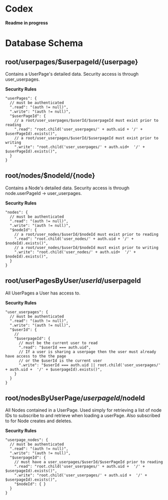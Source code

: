 # Codex


__Readme in progress__

Database Schema
=================


root/userpages/$userpageId/{userpage}
-------------------------------------
Contains a UserPage's detailed data. Security access is through user_userpages.

**Security Rules**
```
"userPages": {
  // must be authenticated
  ".read": "(auth != null)",
  ".write": "(auth != null)",
  "$userPageId": {
    // a root/user_userpages/$userId/$userpageId must exist prior to reading
    ".read": "root.child('user_userpages/' + auth.uid + '/' + $userPageId).exists()",
    // a root/user_userpages/$userId/$userpageId must exist prior to writing
    ".write": "root.child('user_userpages/' + auth.uid+  '/' + $userPageId).exists()",
  }
}
```

root/nodes/$nodeId/{node}
-------------------------
Contains a Node's detailed data. Security access is through node.userPageId -> user_userpages.

**Security Rules**
```
"nodes": {
  // must be authenticated
  ".read": "(auth != null)",
  ".write": "(auth != null)",
  "$nodeId": {
    // a root/user_nodes/$userId/$nodeId must exist prior to reading
    ".read": "root.child('user_nodes/' + auth.uid + '/' + $nodeId).exists()",
    // a root/user_nodes/$userId/$nodeId must exist prior to writing
    ".write": "root.child('user_nodes/' + auth.uid+  '/' + $nodeId).exists()",
  }
}
```

<!--root/user_nodes/$userId/$nodeId/true
------------------------------------
All Nodes a User has access to.

**Security Rules**
```
"user_nodes": {
  // must be authenticated
  ".read": "(auth != null)",
  ".write": "(auth != null)",
  "$userId": {
    // write: must have access to root/userpage_nodes/$userpageId/$nodeId which in turn must have access to user_userPages and user_nodes
    // read: must be the current user to access user_nodes/$userId
    "$nodeId": {
      // a root/user_nodes/$userId/$nodeId must exist prior to reading
      ".read": "root.child('user_nodes/' + auth.uid + '/' + $nodeId).exists()",
      // a root/user_nodes/$userId/$nodeId must exist prior to writing
      ".write": "root.child('user_nodes/' + auth.uid+  '/' + $nodeId).exists()",
    }
  }
}
```-->


root/userPagesByUser/$userId/$userpageId
---------------------------------------
All UserPages a User has access to. 

**Security Rules**
```
"user_userpages": {
  // must be authenticated
  ".read": "(auth != null)",
  ".write": "(auth != null)",
  "$userId": {
    // 
    "$userpageId": {
      // must be the current user to read
      ".read": "$userId === auth.uid",
      // If a user is sharing a userpage then the user must already have access to the the page
      // or the $userId is the current user
      ".write": "$userId === auth.uid || root.child('user_userpages/' + auth.uid +  '/' + $userpageId).exists()",
    }
  }
}
```

root/nodesByUserPage/$userpageId/$nodeId
---------------------------------------
All Nodes contained in a UserPage. Used simply for retrieving a list of node IDs to subscribe to and retrieve
when loading a userPage. Also subscribed to for Node creates and deletes.

**Security Rules**
```
"userpage_nodes": {
  // must be authenticated
  ".read": "(auth != null)",
  ".write": "(auth != null)",
  "$userpageId": {
    // must have a user_userpages/$userId/$userPageId prior to reading
    ".read": "root.child('user_userpages/' + auth.uid +  '/' + $userpageId).exists()",
    ".write": "root.child('user_userpages/' + auth.uid +  '/' + $userpageId).exists()",
    "$nodeId": { }
  }
}
```